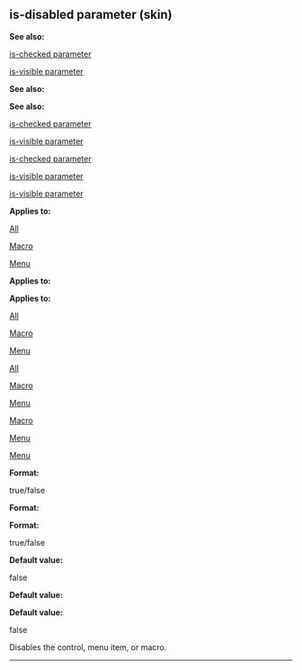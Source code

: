 

 is-disabled parameter (skin)
------------------------------




**See also:** 


[is-checked parameter](#/{skin}/param/is-checked) 

[is-visible parameter](#/{skin}/param/is-visible) 




**See also:** 

**See also:**

[is-checked parameter](#/{skin}/param/is-checked) 

[is-visible parameter](#/{skin}/param/is-visible) 


[is-checked parameter](#/{skin}/param/is-checked)

[is-visible parameter](#/{skin}/param/is-visible) 

[is-visible parameter](#/{skin}/param/is-visible)


**Applies to:** 


[All](#/{skin}/control) 

[Macro](#/{skin}/control/macro) 

[Menu](#/{skin}/control/menu) 





**Applies to:** 

**Applies to:**

[All](#/{skin}/control) 

[Macro](#/{skin}/control/macro) 

[Menu](#/{skin}/control/menu) 



[All](#/{skin}/control)

[Macro](#/{skin}/control/macro) 

[Menu](#/{skin}/control/menu) 


[Macro](#/{skin}/control/macro)

[Menu](#/{skin}/control/menu) 

[Menu](#/{skin}/control/menu)


**Format:** 


 true/false
 


**Format:** 

**Format:**

 true/false



**Default value:** 


 false
 


**Default value:** 

**Default value:**

 false


 Disables the control, menu item, or macro.





---


